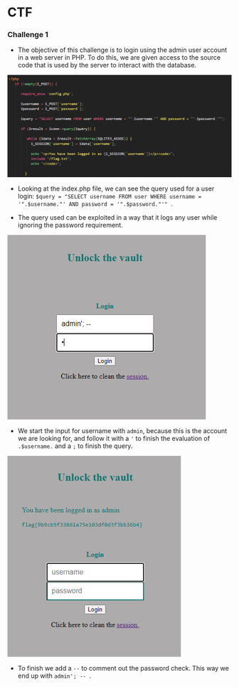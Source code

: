 # CTF

### Challenge 1
- The objective of this challenge is to login using the admin user account in a web server in PHP. To do this, we are given access to the source code that is used by the server to interact with the database.

![](./Images/8_query.png)
- Looking at the index.php file, we can see the query used for a user login: ``$query = "SELECT username FROM user WHERE username = '".$username."' AND password = '".$password."'" ``.

- The query used can be exploited in a way that it logs any user while ignoring the password requirement.

![](./Images/8_login.png)
- We start the input for username with ``admin``, because this is the account we are looking for, and follow it with a `` ' `` to finish the evaluation of ``.$username.`` and a ``;`` to finish the query.

![](./Images/8_success.png)
- To finish we add a ``--`` to comment out the password check. This way we end up with ``admin'; -- ``.
